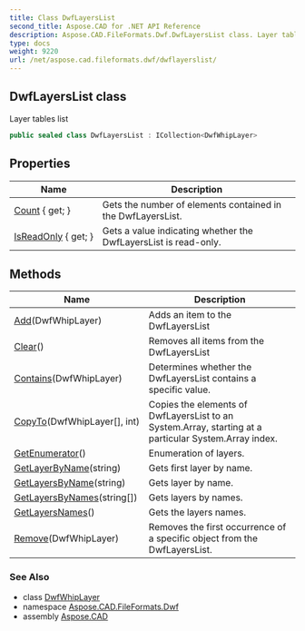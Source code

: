 ```yaml
---
title: Class DwfLayersList
second_title: Aspose.CAD for .NET API Reference
description: Aspose.CAD.FileFormats.Dwf.DwfLayersList class. Layer tables list
type: docs
weight: 9220
url: /net/aspose.cad.fileformats.dwf/dwflayerslist/
---
```

## DwfLayersList class

Layer tables list

```csharp
public sealed class DwfLayersList : ICollection<DwfWhipLayer>
```

## Properties

| Name | Description |
| --- | --- |
| [Count](../../aspose.cad.fileformats.dwf/dwflayerslist/count/) { get; } | Gets the number of elements contained in the DwfLayersList. |
| [IsReadOnly](../../aspose.cad.fileformats.dwf/dwflayerslist/isreadonly/) { get; } | Gets a value indicating whether the DwfLayersList is read-only. |

## Methods

| Name | Description |
| --- | --- |
| [Add](../../aspose.cad.fileformats.dwf/dwflayerslist/add/)(DwfWhipLayer) | Adds an item to the DwfLayersList |
| [Clear](../../aspose.cad.fileformats.dwf/dwflayerslist/clear/)() | Removes all items from the DwfLayersList |
| [Contains](../../aspose.cad.fileformats.dwf/dwflayerslist/contains/)(DwfWhipLayer) | Determines whether the DwfLayersList contains a specific value. |
| [CopyTo](../../aspose.cad.fileformats.dwf/dwflayerslist/copyto/)(DwfWhipLayer[], int) | Copies the elements of DwfLayersList to an System.Array, starting at a particular System.Array index. |
| [GetEnumerator](../../aspose.cad.fileformats.dwf/dwflayerslist/getenumerator/)() | Enumeration of layers. |
| [GetLayerByName](../../aspose.cad.fileformats.dwf/dwflayerslist/getlayerbyname/)(string) | Gets first layer by name. |
| [GetLayersByName](../../aspose.cad.fileformats.dwf/dwflayerslist/getlayersbyname/)(string) | Gets layer by name. |
| [GetLayersByNames](../../aspose.cad.fileformats.dwf/dwflayerslist/getlayersbynames/)(string[]) | Gets layers by names. |
| [GetLayersNames](../../aspose.cad.fileformats.dwf/dwflayerslist/getlayersnames/)() | Gets the layers names. |
| [Remove](../../aspose.cad.fileformats.dwf/dwflayerslist/remove/)(DwfWhipLayer) | Removes the first occurrence of a specific object from the DwfLayersList. |

### See Also

* class [DwfWhipLayer](../../aspose.cad.fileformats.dwf.whip.objects/dwfwhiplayer/)
* namespace [Aspose.CAD.FileFormats.Dwf](../../aspose.cad.fileformats.dwf/)
* assembly [Aspose.CAD](../../)


